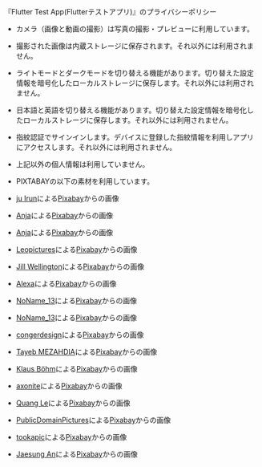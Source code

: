 『Flutter Test App(Flutterテストアプリ)』のプライバシーポリシー

* カメラ（画像と動画の撮影）は写真の撮影・プレビューに利用しています。
* 撮影された画像は内蔵ストレージに保存されます。それ以外には利用されません。
* ライトモードとダークモードを切り替える機能があります。切り替えた設定情報を暗号化したローカルストレージに保存します。それ以外には利用されません。
* 日本語と英語を切り替える機能があります。切り替えた設定情報を暗号化したローカルストレージに保存します。それ以外には利用されません。
* 指紋認証でサインインします。デバイスに登録した指紋情報を利用しアプリにアクセスします。それ以外には利用されません。
* 上記以外の個人情報は利用していません。

* PIXTABAYの以下の素材を利用しています。
* <a href="https://pixabay.com/ja/users/ju1959jjj-5013405/?utm_source=link-attribution&utm_medium=referral&utm_campaign=image&utm_content=2986837">ju Irun</a>による<a href="https://pixabay.com/ja//?utm_source=link-attribution&utm_medium=referral&utm_campaign=image&utm_content=2986837">Pixabay</a>からの画像

* <a href="https://pixabay.com/ja/users/cocoparisienne-127419/?utm_source=link-attribution&utm_medium=referral&utm_campaign=image&utm_content=377700">Anja</a>による<a href="https://pixabay.com/ja//?utm_source=link-attribution&utm_medium=referral&utm_campaign=image&utm_content=377700">Pixabay</a>からの画像

* <a href="https://pixabay.com/ja/users/cocoparisienne-127419/?utm_source=link-attribution&utm_medium=referral&utm_campaign=image&utm_content=1285634">Anja</a>による<a href="https://pixabay.com/ja//?utm_source=link-attribution&utm_medium=referral&utm_campaign=image&utm_content=1285634">Pixabay</a>からの画像

* <a href="https://pixabay.com/ja/users/ulleo-1834854/?utm_source=link-attribution&utm_medium=referral&utm_campaign=image&utm_content=1627193">Leopictures</a>による<a href="https://pixabay.com/ja//?utm_source=link-attribution&utm_medium=referral&utm_campaign=image&utm_content=1627193">Pixabay</a>からの画像

* <a href="https://pixabay.com/ja/users/jillwellington-334088/?utm_source=link-attribution&utm_medium=referral&utm_campaign=image&utm_content=1509956">Jill Wellington</a>による<a href="https://pixabay.com/ja//?utm_source=link-attribution&utm_medium=referral&utm_campaign=image&utm_content=1509956">Pixabay</a>からの画像

* <a href="https://pixabay.com/ja/users/alexas_fotos-686414/?utm_source=link-attribution&utm_medium=referral&utm_campaign=image&utm_content=4675500">Alexa</a>による<a href="https://pixabay.com/ja//?utm_source=link-attribution&utm_medium=referral&utm_campaign=image&utm_content=4675500">Pixabay</a>からの画像

* <a href="https://pixabay.com/ja/users/noname_13-2364555/?utm_source=link-attribution&utm_medium=referral&utm_campaign=image&utm_content=2334209">NoName_13</a>による<a href="https://pixabay.com/ja//?utm_source=link-attribution&utm_medium=referral&utm_campaign=image&utm_content=2334209">Pixabay</a>からの画像

* <a href="https://pixabay.com/ja/users/noname_13-2364555/?utm_source=link-attribution&utm_medium=referral&utm_campaign=image&utm_content=3331503">NoName_13</a>による<a href="https://pixabay.com/ja//?utm_source=link-attribution&utm_medium=referral&utm_campaign=image&utm_content=3331503">Pixabay</a>からの画像

* <a href="https://pixabay.com/ja/users/congerdesign-509903/?utm_source=link-attribution&utm_medium=referral&utm_campaign=image&utm_content=2032980">congerdesign</a>による<a href="https://pixabay.com/ja//?utm_source=link-attribution&utm_medium=referral&utm_campaign=image&utm_content=2032980">Pixabay</a>からの画像

* <a href="https://pixabay.com/ja/users/tayebmezahdia-4194100/?utm_source=link-attribution&utm_medium=referral&utm_campaign=image&utm_content=3174729">Tayeb MEZAHDIA</a>による<a href="https://pixabay.com/ja//?utm_source=link-attribution&utm_medium=referral&utm_campaign=image&utm_content=3174729">Pixabay</a>からの画像

* <a href="https://pixabay.com/ja/users/optimusius1-173449/?utm_source=link-attribution&utm_medium=referral&utm_campaign=image&utm_content=276070">Klaus Böhm</a>による<a href="https://pixabay.com/ja//?utm_source=link-attribution&utm_medium=referral&utm_campaign=image&utm_content=276070">Pixabay</a>からの画像

* <a href="https://pixabay.com/ja/users/axonite-5531574/?utm_source=link-attribution&utm_medium=referral&utm_campaign=image&utm_content=2437886">axonite</a>による<a href="https://pixabay.com/ja//?utm_source=link-attribution&utm_medium=referral&utm_campaign=image&utm_content=2437886">Pixabay</a>からの画像

* <a href="https://pixabay.com/ja/users/quangle-1584596/?utm_source=link-attribution&utm_medium=referral&utm_campaign=image&utm_content=1014712">Quang Le</a>による<a href="https://pixabay.com/ja//?utm_source=link-attribution&utm_medium=referral&utm_campaign=image&utm_content=1014712">Pixabay</a>からの画像

* <a href="https://pixabay.com/ja/users/publicdomainpictures-14/?utm_source=link-attribution&utm_medium=referral&utm_campaign=image&utm_content=165192">PublicDomainPictures</a>による<a href="https://pixabay.com/ja//?utm_source=link-attribution&utm_medium=referral&utm_campaign=image&utm_content=165192">Pixabay</a>からの画像

* <a href="https://pixabay.com/ja/users/tookapic-1386459/?utm_source=link-attribution&utm_medium=referral&utm_campaign=image&utm_content=932079">tookapic</a>による<a href="https://pixabay.com/ja//?utm_source=link-attribution&utm_medium=referral&utm_campaign=image&utm_content=932079">Pixabay</a>からの画像

* <a href="https://pixabay.com/ja/users/ajs1980518-11074902/?utm_source=link-attribution&utm_medium=referral&utm_campaign=image&utm_content=5162556">Jaesung An</a>による<a href="https://pixabay.com/ja//?utm_source=link-attribution&utm_medium=referral&utm_campaign=image&utm_content=5162556">Pixabay</a>からの画像
